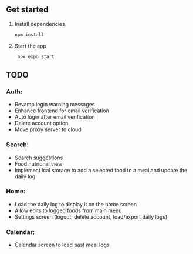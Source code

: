 ## Get started

1. Install dependencies

   ```bash
   npm install
   ```

2. Start the app

   ```bash
    npx expo start
   ```


## TODO
### Auth:
- Revamp login warning messages
- Enhance frontend for email verification 
- Auto login after email verification
- Delete account option
- Move proxy server to cloud

### Search:
- Search suggestions
- Food nutrional view
- Implement lcal storage to add a selected food to a meal and update the daily log

### Home:
- Load the daily log to display it on the home screen
- Allow edits to logged foods from main menu
- Settings screen (logout, delete account, load/export daily logs)

### Calendar:
- Calendar screen to load past meal logs
